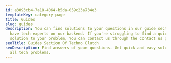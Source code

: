 ```yaml
---
id: a3093cb4-7a18-4064-b5da-059c23a734e3
templateKey: category-page
title: Guides
slug: guides
description: You can find solutions to your questions in our guide section. We
  have tech experts on our backend. If you're struggling to find a quick
  solution to your problem, You can contact us through the contact us page.
seoTitle: Guides Section Of Techno Clutch
seoDescription: Find answers of your questions. Get quick and easy solutions of
  all tech problems.
---
```

